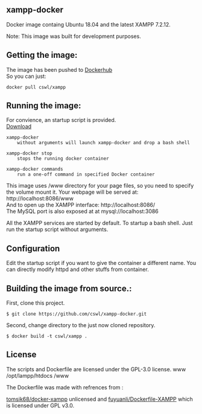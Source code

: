 ## xampp-docker

Docker image containg Ubuntu 18.04 and the latest XAMPP 7.2.12.

Note: This image was built for development purposes.

## Getting the image:

The image has been pushed to [Dockerhub](https://hub.docker.com/r/cswl/xampp/)  
So you can just:

```
docker pull cswl/xampp
```

## Running the image:

For convience, an startup script is provided.  
[Download](https://github.com/cswl/xampp-docker/raw/master/xampp-docker.sh)

```
xampp-docker 
    without arguments will launch xampp-docker and drop a bash shell

xampp-docker stop
    stops the running docker container

xampp-docker commands
    run a one-off command in specified Docker container
```

This image uses /www directory for your page files, so you need to specify the volume mount it.
Your webpage will be served at: http://localhost:8086/www  
And to open up the XAMPP interface: http://localhost:8086/  
The MySQL port is also exposed at at mysql://localhost:3086

All the XAMPP services are started by default.
To startup a bash shell. Just run the startup script without arguments.


## Configuration
Edit the startup script if you want to give the container a different name.
You can directly modify httpd and other stuffs from container.

## Building the image from source.:

First, clone this project.

```
$ git clone https://github.com/cswl/xampp-docker.git
```

Second, change directory to the just now cloned repository.

```
$ docker build -t cswl/xampp .
```

## License

The scripts and Dockerfile are licensed under the GPL-3.0 license.
www
/opt/lampp/htdocs    /www 


The Dockerfile was made with refrences from :

[tomsik68/docker-xampp](https://github.com/tomsik68/docker-xampp) unlicensed and [fuyuanli/Dockerfile-XAMPP](https://github.com/fuyuanli/Dockerfile-XAMPP) which is licensed under GPL v3.0.
